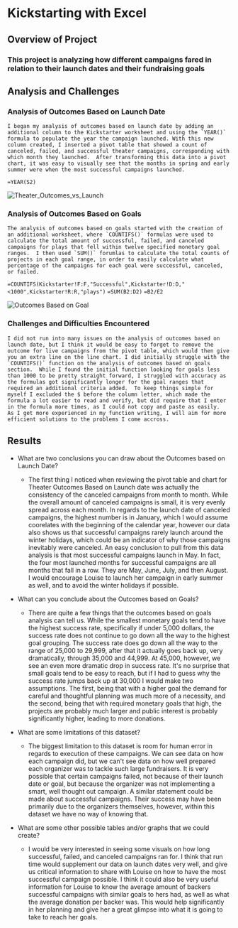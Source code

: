 # Kickstarting with Excel

## Overview of Project

### This project is analyzing how different campaigns fared in relation to their launch dates and their fundraising goals

## Analysis and Challenges

### Analysis of Outcomes Based on Launch Date
    I began my analysis of outcomes based on launch date by adding an additional column to the Kickstarter worksheet and using the `YEAR()` formula to populate the year the campaign launched. With this new column created, I inserted a pivot table that showed a count of canceled, failed, and successful theater campaigns, corresponding with which month they launched.  After transforming this data into a pivot chart, it was easy to visually see that the months in spring and early summer were when the most successful campaigns launched.

   ``` =YEAR(S2) ```

![Theater_Outcomes_vs_Launch](https://user-images.githubusercontent.com/90050622/134812137-34bff832-a5f3-40b1-a392-a89e6b908453.png)

### Analysis of Outcomes Based on Goals
    The analysis of outcomes based on goals started with the creation of an additional worksheet, where `COUNTIFS()` formulas were used to calculate the total amount of successful, failed, and canceled campaigns for plays that fell within twelve specified monetary goal ranges.  I then used `SUM()` forumlas to calculate the total counts of projects in each goal range, in order to easily calculate what percentage of the campaigns for each goal were successful, canceled, or failed.  

   ``` =COUNTIFS(Kickstarter!F:F,"Successful",Kickstarter!D:D,"<1000",Kickstarter!R:R,"plays") ```
   ``` =SUM(B2:D2) ```
   ``` =B2/E2 ```

![Outcomes Based on Goal](https://user-images.githubusercontent.com/90050622/134812109-effd777c-7b2f-40c2-8c13-0bfdf8eeff6e.png)

### Challenges and Difficulties Encountered
    I did not run into many issues on the analysis of outcomes based on launch date, but I think it would be easy to forget to remove the outcome for live campaigns from the pivot table, which would then give you an extra line on the line chart. I did initially struggle with the `COUNTIFS()` function on the analysis of outcomes based on goals section.  While I found the initial function looking for goals less than 1000 to be pretty straight forward, I struggled with accuracy as the formulas got significantly longer for the goal ranges that required an additional criteria added.  To keep things simple for myself I excluded the $ before the column letter, which made the formula a lot easier to read and verify, but did require that I enter in the formula more times, as I could not copy and paste as easily.  As I get more experienced in my function writing, I will aim for more efficient solutions to the problems I come accross. 

## Results

- What are two conclusions you can draw about the Outcomes based on Launch Date?
  * The first thing I noticed when reviewing the pivot table and chart for Theater Outcomes Based on Launch date was actually the consistency of the canceled campaigns from month to month. While the overall amount of canceled campaigns is small, it is very evenly spread across each month. In regards to the launch date of canceled campaigns, the highest number is in January, which I would assume coorelates with the beginning of the calendar year, however our data also shows us that successful campaigns rarely launch around the winter holidays, which could be an indicator of why those campaigns inevitably were canceled.  An easy conclusion to pull from this data analysis is that most successful campaigns launch in May.  In fact, the four most launched months for successful campaigns are all months that fall in a row.  They are May, June, July, and then August.  I would encourage Louise to launch her campaign in early summer as well, and to avoid the winter holidays if possible. 

- What can you conclude about the Outcomes based on Goals?
  * There are quite a few things that the outcomes based on goals analysis can tell us.  While the smallest monetary goals tend to have the highest success rate, specifically if under 5,000 dollars, the success rate does not continue to go down all the way to the highest goal grouping.  The success rate does go down all the way to the range of 25,000 to 29,999, after that it actually goes back up, very dramatically, through 35,000 and 44,999.  At 45,000, however, we see an even more dramatic drop in success rate.  It's no surprise that small goals tend to be easy to reach, but if I had to guess why the success rate jumps back up at 30,000 I would make two assumptions.  The first, being that with a higher goal the demand for careful and thoughtful planning was much more of a necessity, and the second, being that with required monetary goals that high, the projects are probably much larger and public interest is probably significantly higher, leading to more donations.  

- What are some limitations of this dataset?
  * The biggest limitation to this dataset is room for human error in regards to execution of these campaigns. We can see data on how each campaign did, but we can't see data on how well prepared each organizer was to tackle such large fundraisers.  It is very possible that certain campaigns failed, not because of their launch date or goal, but because the organizer was not implementing a smart, well thought out campaign.  A similar statement could be made about successful campaigns.  Their success may have been primarily due to the organizers themselves, however, within this dataset we have no way of knowing that. 

- What are some other possible tables and/or graphs that we could create?
  * I would be very interested in seeing some visuals on how long successful, failed, and canceled campaigns ran for.  I think that run time would supplement our data on launch dates very well, and give us critical information to share with Louise on how to have the most successful campaign possible.  I think it could also be very useful information for Louise to know the average amount of backers successful campaigns with similar goals to hers had, as well as what the average donation per backer was.  This would help significantly in her planning and give her a great glimpse into what it is going to take to reach her goals.  
